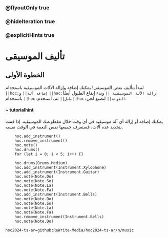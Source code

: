 ### @flyoutOnly true
### @hideIteration true
### @explicitHints true

# تأليف الموسيقى

## الخطوة الأولى
لنبدأ بتأليف بعض الموسيقى! يمكنك إضافة وإزالة الآلات الموسيقية باستخدام ``||hoc:إضافة آلة||`` و ``||hoc:إزالة الآلة الموسيقية ||`` وبدء إيقاع الطبول أيضًا باستخدام ``||hoc:طبل||`` ثم، استخدم ``||hoc:النوتة||`` لتصنع لحن. 

#### ~ tutorialhint
يمكنك إضافة أو إزالة أي آلة موسيقية في أي وقت خلال مقطوعتك الموسيقية. إذا قمت بتحديد عدة آلات، فستعزف جميعها نفس النغمة في الوقت نفسه.

```ghost
    hoc.add_instrument()
    hoc.remove_instrument()
    hoc.note()
    hoc.drums()
    for (let i = 0; i < 5; i++) {}
```
```template
    hoc.drums(Drums.Medium)
    hoc.add_instrument(Instrument.Xylophone)
    hoc.add_instrument(Instrument.Guitar)
    hoc.note(Note.Do)
    hoc.note(Note.So)
    hoc.note(Note.La)
    hoc.note(Note.Fa)
    hoc.add_instrument(Instrument.Bells)
    hoc.note(Note.Do)
    hoc.note(Note.So)
    hoc.note(Note.La)
    hoc.note(Note.Fa)
    hoc.remove_instrument(Instrument.Bells)
    hoc.note(Note.Do)
```

```package
hoc2024-ts-ar=github:ReWrite-Media/hoc2024-ts-ar/n/music
```